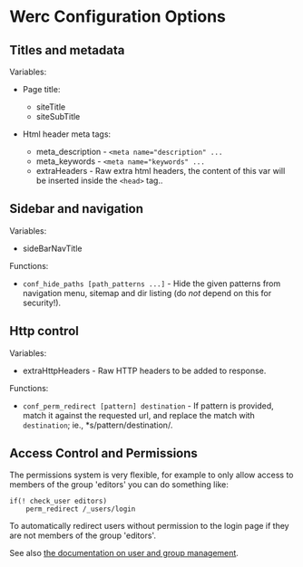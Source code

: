 Werc Configuration Options
==========================


Titles and metadata
-------------------

Variables:

* Page title:
    * siteTitle
    * siteSubTitle

* Html header meta tags:
    * meta_description - `<meta name="description" ...`
    * meta_keywords - `<meta name="keywords" ...`
    * extraHeaders  - Raw extra html headers, the content of this var will be inserted inside the `<head>` tag..


Sidebar and navigation
----------------------

Variables:

* sideBarNavTitle

Functions:

* `conf_hide_paths [path_patterns ...]` - Hide the given patterns from navigation menu, sitemap and dir listing (do *not* depend on this for security!).

Http control
------------

Variables:

* extraHttpHeaders - Raw HTTP headers to be added to response.

Functions:

* `conf_perm_redirect [pattern] destination` - If pattern is provided, match it against the requested url, and replace the match with `destination`; ie., *s/pattern/destination/.


Access Control and Permissions
------------------------------

The permissions system is very flexible, for example to only allow access to members of the group 'editors' you can do something like:

    if(! check_user editors)
        perm_redirect /_users/login

To automatically redirect users without permission to the login page if they are not members of the group 'editors'.

See also [the documentation on user and group management](user_management).

